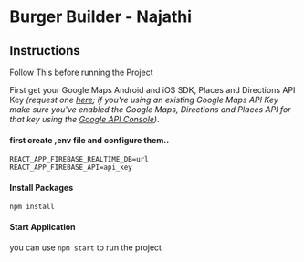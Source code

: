 # Burger Builder - Najathi

## Instructions

Follow This before running the Project

First get your Google Maps Android and iOS SDK, Places and Directions API Key _(request one [here](https://developers.google.com/maps/documentation/directions/get-api-key); if you're using an existing Google Maps API Key make sure you've enabled the Google Maps,  Directions and Places API for that key using the [Google API Console](https://console.developers.google.com/apis/))_.

#### first create ,env file and configure them..
```
REACT_APP_FIREBASE_REALTIME_DB=url
REACT_APP_FIREBASE_API=api_key
```


#### Install Packages
````
npm install
````

#### Start Application
you can use `npm start` to run the project